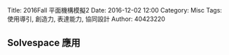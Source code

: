Title: 2016Fall 平面機構模擬2
Date: 2016-12-02 12:00
Category: Misc
Tags: 使用導引, 創造力, 表達能力, 協同設計
Author: 40423220

## Solvespace 應用